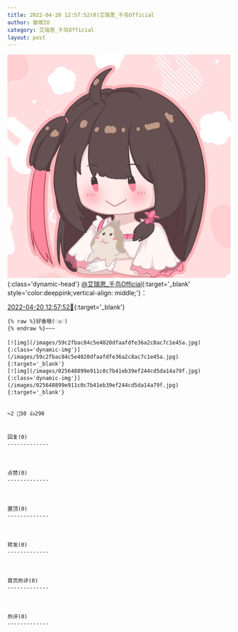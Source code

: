 ```yaml
---
title: 2022-04-20 12:57:52(0)艾瑞思_千鸟Official
author: 御坂IO
category: 艾瑞思_千鸟Official
layout: post
---
```


![img](/images/7e08840c56f251de28bdf766b647bd5fe9a5d50a.jpg){:class='dynamic-head'}
[@艾瑞思_千鸟Official](https://space.bilibili.com/1090010845/dynamic){:target='_blank' style='color:deeppink;vertical-align: middle;'}：

[2022-04-20 12:57:52🔗](https://t.bilibili.com/651083850593599527){:target='_blank'}

~~~
{% raw %}好香哦(♡⌂♡)
{% endraw %}~~~

[![img](/images/59c2fbac84c5e4020dfaafdfe36a2c8ac7c1e45a.jpg){:class='dynamic-img'}](/images/59c2fbac84c5e4020dfaafdfe36a2c8ac7c1e45a.jpg){:target='_blank'}
[![img](/images/025648899e911c0c7b41eb39ef244cd5da14a79f.jpg){:class='dynamic-img'}](/images/025648899e911c0c7b41eb39ef244cd5da14a79f.jpg){:target='_blank'}


↪️2 💬50 👍298


回复(0)
-------------



点赞(0)
-------------



置顶(0)
-------------



转发(0)
-------------



首页热评(0)
-------------



热评(0)
-------------



